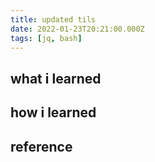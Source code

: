 ```yaml
---
title: updated tils
date: 2022-01-23T20:21:00.000Z
tags: [jq, bash]
---
```

## what i learned


## how i learned


## reference
